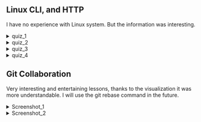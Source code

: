 ## Linux CLI, and HTTP

I have no experience with Linux system. But the information was interesting.

<details><summary>quiz_1</summary>
<p>

![quiz_1](https://github.com/PAI83/kottans-frontend/blob/main/task_linux_cli/quiz_1.png)
</p>
</details>

<details><summary>quiz_2</summary>
<p>

![quiz_2](https://github.com/PAI83/kottans-frontend/blob/main/task_linux_cli/quiz_2.png)
</p>
</details>

<details><summary>quiz_3</summary>
<p>

![quiz_3](https://github.com/PAI83/kottans-frontend/blob/main/task_linux_cli/quiz_3.png)
</p>
</details>

<details><summary>quiz_4</summary>
<p>

![quiz_4](https://github.com/PAI83/kottans-frontend/blob/main/task_linux_cli/quiz%204.png)
</p>
</details>


## Git Collaboration

Very interesting and entertaining lessons, thanks to the visualization it was more understandable. I will use the git rebase command in the future.

<details><summary>Screenshot_1</summary>
<p>

![Screenshot_1](https://github.com/PAI83/kottans-frontend/blob/main/task_git_collaboration/Screenshot_1.png)
</p>
</details>

<details><summary>Screenshot_2</summary>
<p>

![Screenshot_2](https://github.com/PAI83/kottans-frontend/blob/main/task_git_collaboration/push%20%26%20pull.png)
</p>
</details>
